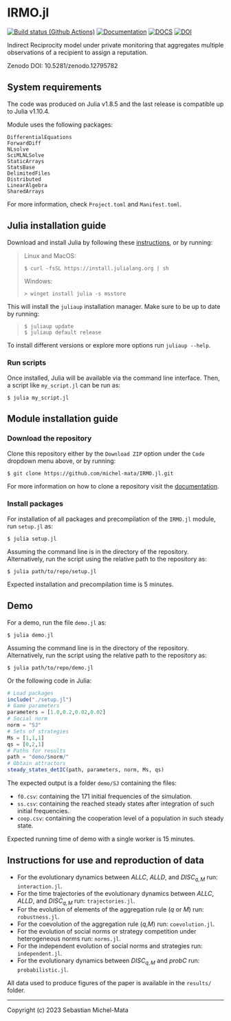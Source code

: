 # IRMO.jl

[![Build status (Github Actions)](https://github.com/michel-mata/IRMO.jl/workflows/CI/badge.svg)](https://github.com/michel-mata/IRMO.jl/actions)
[![Documentation](https://github.com/michel-mata/IRMO.jl/actions/workflows/Documentation.yml/badge.svg)](https://github.com/michel-mata/IRMO.jl/actions/workflows/Documentation.yml)
[![DOCS](https://img.shields.io/badge/docs-stable-blue.svg)](https://michel-mata.github.io/IRMO.jl)
[![DOI](https://zenodo.org/badge/657317785.svg)](https://zenodo.org/doi/10.5281/zenodo.12795781)

Indirect Reciprocity model under private monitoring that aggregates multiple observations of a recipient to assign a reputation.

Zenodo DOI: 10.5281/zenodo.12795782

## System requirements

The code was produced on Julia v1.8.5 and the last release is compatible up to Julia v1.10.4.

Module uses the following packages:

```console
DifferentialEquations
ForwardDiff
NLsolve
SciMLNLSolve
StaticArrays
StatsBase
DelimitedFiles
Distributed
LinearAlgebra
SharedArrays
```

For more information, check `Project.toml` and `Manifest.toml`.

## Julia installation guide

Download and install Julia by following these [instructions](https://julialang.org/downloads/), or by running:

> Linux and MacOS:
>
> ```console
> $ curl -fsSL https://install.julialang.org | sh
> ```
>
> Windows:
>
> ```console
> > winget install julia -s msstore
> ```

This will install the `juliaup` installation manager.
Make sure to be up to date by running:

> ```console
> $ juliaup update
> $ juliaup default release
> ```

To install different versions or explore more options run `juliaup --help`.

### Run scripts

Once installed, Julia will be available via the command line interface. Then, a script like `my_script.jl` can be run as:

```console
$ julia my_script.jl
```

## Module installation guide

### Download the repository

Clone this repository either by the `Download ZIP` option under the `Code` dropdown menu above, or by running:

```console
$ git clone https://github.com/michel-mata/IRMO.jl.git
```

For more information on how to clone a repository visit the [documentation](https://docs.github.com/en/repositories/creating-and-managing-repositories/cloning-a-repository).

### Install packages

For installation of all packages and precompilation of the `IRMO.jl` module, run `setup.jl` as:

```console
$ julia setup.jl
```

Assuming the command line is in the directory of the repository. Alternatively, run the script using the relative path to the repository as:

```console
$ julia path/to/repo/setup.jl
```

Expected installation and precompilation time is 5 minutes.

## Demo

For a demo, run the file `demo.jl` as:

```console
$ julia demo.jl
```

Assuming the command line is in the directory of the repository. Alternatively, run the script using the relative path to the repository as:

```console
$ julia path/to/repo/demo.jl
```

Or the following code in Julia:

```julia
# Load packages
include("./setup.jl")
# Game parameters
parameters = [1.0,0.2,0.02,0.02]
# Social norm
norm = "SJ"
# Sets of strategies
Ms = [1,1,1]
qs = [0,2,1]
# Paths for results
path = "demo/$norm/"
# Obtain attractors
steady_states_detIC(path, parameters, norm, Ms, qs)
```

The expected output is a folder `demo/SJ` containing the files:

- `f0.csv`: containing the 171 initial frequencies of the simulation.
- `ss.csv`: containing the reached steady states after integration of such initial frequencies.
- `coop.csv`: containing the cooperation level of a population in such steady state.

Expected running time of demo with a single worker is 15 minutes.

## Instructions for use and reproduction of data

- For the evolutionary dynamics between $ALLC$, $ALLD$, and $DISC_{q,M}$ run: `interaction.jl`.
- For the time trajectories of the evolutionary dynamics between $ALLC$, $ALLD$, and $DISC_{q,M}$ run: `trajectories.jl`.
- For the evolution of elements of the aggregation rule ($q$ or $M$) run: `robustness.jl`.
- For the coevolution of the aggregation rule ($q$,$M$) run: `coevolution.jl`.
- For the evolution of social norms or strategy competition under heterogeneous norms run: `norms.jl`.
- For the independent evolution of social norms and strategies run: `independent.jl`.
- For the evolutionary dynamics between $DISC_{q,M}$ and $probC$ run: `probabilistic.jl`.

All data used to produce figures of the paper is available in the `results/` folder.

---
Copyright (c) 2023 Sebastian Michel-Mata
